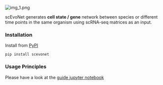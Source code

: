 ![img_1.png](img_1.png)

scEvoNet generates __cell state / gene__ network between species or different time points in the same organism using scRNA-seq matrices as an input.
### Installation
Install from [PyPI](https://pypi.org/project/scevonet)

``pip install scevonet``

### Usage Principles

Please have a look at the [guide jupyter notebook](https://github.com/Qotov/scEvoNet/blob/main/guide/HowToUse.ipynb)
